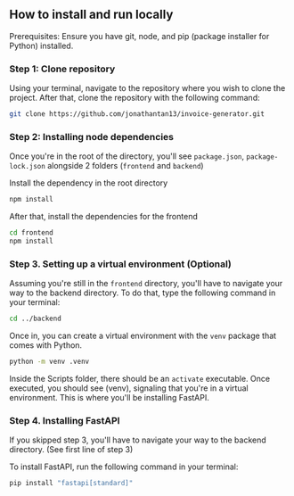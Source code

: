 ## How to install and run locally

Prerequisites: Ensure you have git, node, and pip (package installer for Python) installed.

### Step 1: Clone repository

Using your terminal, navigate to the repository where you wish to clone the project. After that, clone the repository with the following command:

```bash
git clone https://github.com/jonathantan13/invoice-generator.git
```

### Step 2: Installing node dependencies

Once you're in the root of the directory, you'll see `package.json`, `package-lock.json` alongside 2 folders (`frontend` and `backend`)

Install the dependency in the root directory

```bash
npm install
```

After that, install the dependencies for the frontend

```bash
cd frontend
npm install
```

### Step 3. Setting up a virtual environment (Optional)

Assuming you're still in the `frontend` directory, you'll have to navigate your way to the backend directory. To do that, type the following command in your terminal:

```bash
cd ../backend
```

Once in, you can create a virtual environment with the `venv` package that comes with Python.

```bash
python -m venv .venv
```

Inside the Scripts folder, there should be an `activate` executable. Once executed, you should see (venv), signaling that you're in a virtual environment. This is where you'll be installing FastAPI.

### Step 4. Installing FastAPI

If you skipped step 3, you'll have to navigate your way to the backend directory. (See first line of step 3)

To install FastAPI, run the following command in your terminal:

```bash
pip install "fastapi[standard]"
```

